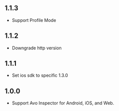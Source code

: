 ## 1.1.3
* Support Profile Mode

## 1.1.2
* Downgrade http version

## 1.1.1
* Set ios sdk to specific 1.3.0

## 1.0.0
* Support Avo Inspector for Android, iOS, and Web.
